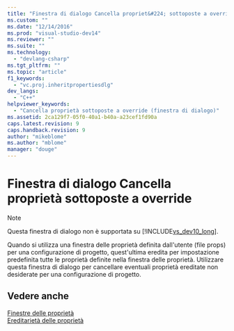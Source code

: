 ```yaml
---
title: "Finestra di dialogo Cancella propriet&#224; sottoposte a override | Microsoft Docs"
ms.custom: ""
ms.date: "12/14/2016"
ms.prod: "visual-studio-dev14"
ms.reviewer: ""
ms.suite: ""
ms.technology: 
  - "devlang-csharp"
ms.tgt_pltfrm: ""
ms.topic: "article"
f1_keywords: 
  - "vc.proj.inheritpropertiesdlg"
dev_langs: 
  - "C++"
helpviewer_keywords: 
  - "Cancella proprietà sottoposte a override (finestra di dialogo)"
ms.assetid: 2ca129f7-05f0-40a1-b40a-a23cef1fd90a
caps.latest.revision: 9
caps.handback.revision: 9
author: "mikeblome"
ms.author: "mblome"
manager: "douge"
---
```

# Finestra di dialogo Cancella propriet&#224; sottoposte a override
> [!NOTE]
>  Questa finestra di dialogo non è supportata su [!INCLUDE[vs_dev10_long](../code-quality/includes/vs_dev10_long_md.md)].  
  
 Quando si utilizza una finestra delle proprietà definita dall'utente \(file props\) per una configurazione di progetto, quest'ultima eredita per impostazione predefinita tutte le proprietà definite nella finestra delle proprietà.  Utilizzare questa finestra di dialogo per cancellare eventuali proprietà ereditate non desiderate per una configurazione di progetto.  
  
## Vedere anche  
 [Finestre delle proprietà](../misc/property-sheets-cpp.md)   
 [Ereditarietà delle proprietà](../misc/property-inheritance.md)